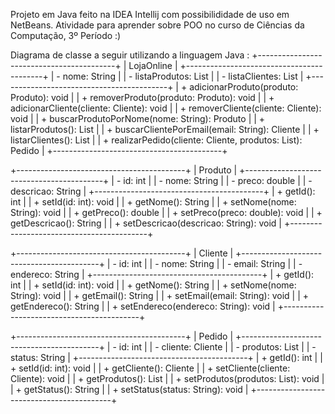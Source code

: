 Projeto em Java feito na IDEA Intellij com possibilididade de uso em NetBeans.
Atividade para aprender sobre POO no curso de Ciências da Computação, 3º Período :)




Diagrama de classe a seguir utilizando a linguagem Java :
+------------------------------------------+
|                 LojaOnline               |
+------------------------------------------+
| - nome: String                           |
| - listaProdutos: List<Produto>           |
| - listaClientes: List<Cliente>           |
+------------------------------------------+
| + adicionarProduto(produto: Produto): void |
| + removerProduto(produto: Produto): void   |
| + adicionarCliente(cliente: Cliente): void |
| + removerCliente(cliente: Cliente): void   |
| + buscarProdutoPorNome(nome: String): Produto |
| + listarProdutos(): List<Produto>          |
| + buscarClientePorEmail(email: String): Cliente |
| + listarClientes(): List<Cliente>          |
| + realizarPedido(cliente: Cliente, produtos: List<Produto>): Pedido |
+------------------------------------------+

+------------------------------------------+
|                Produto                   |
+------------------------------------------+
| - id: int                                |
| - nome: String                           |
| - preco: double                          |
| - descricao: String                      |
+------------------------------------------+
| + getId(): int                           |
| + setId(id: int): void                   |
| + getNome(): String                      |
| + setNome(nome: String): void            |
| + getPreco(): double                     |
| + setPreco(preco: double): void          |
| + getDescricao(): String                 |
| + setDescricao(descricao: String): void  |
+------------------------------------------+

+------------------------------------------+
|                Cliente                   |
+------------------------------------------+
| - id: int                                |
| - nome: String                           |
| - email: String                          |
| - endereco: String                       |
+------------------------------------------+
| + getId(): int                           |
| + setId(id: int): void                   |
| + getNome(): String                      |
| + setNome(nome: String): void            |
| + getEmail(): String                     |
| + setEmail(email: String): void          |
| + getEndereco(): String                  |
| + setEndereco(endereco: String): void    |
+------------------------------------------+

+------------------------------------------+
|                 Pedido                   |
+------------------------------------------+
| - id: int                                |
| - cliente: Cliente                      |
| - produtos: List<Produto>                |
| - status: String                         |
+------------------------------------------+
| + getId(): int                           |
| + setId(id: int): void                   |
| + getCliente(): Cliente                  |
| + setCliente(cliente: Cliente): void     |
| + getProdutos(): List<Produto>           |
| + setProdutos(produtos: List<Produto>): void |
| + getStatus(): String                    |
| + setStatus(status: String): void        |
+------------------------------------------+
